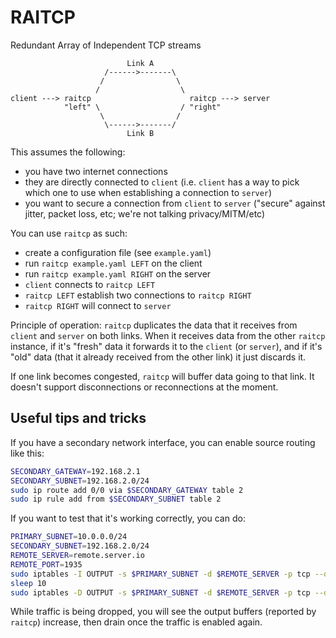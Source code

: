 # RAITCP

Redundant Array of Independent TCP streams


```
                          Link A
                     /------>-------\
                    /                \
                   /                  \
client ---> raitcp                      raitcp ---> server
            "left" \                  / "right"
                    \                /
                     \------>-------/
                          Link B
```

This assumes the following:

- you have two internet connections
- they are directly connected to `client`
  (i.e. `client` has a way to pick which one to use
  when establishing a connection to `server`)
- you want to secure a connection from `client` to `server`
  ("secure" against jitter, packet loss, etc; we're not
  talking privacy/MITM/etc)

You can use `raitcp` as such:

- create a configuration file (see `example.yaml`)
- run `raitcp example.yaml LEFT` on the client
- run `raitcp example.yaml RIGHT` on the server
- `client` connects to `raitcp LEFT`
- `raitcp LEFT` establish two connections to `raitcp RIGHT`
- `raitcp RIGHT` will connect to `server`

Principle of operation: `raitcp` duplicates the data that
it receives from `client` and `server` on both links.
When it receives data from the other `raitcp` instance,
if it's "fresh" data it forwards it to the `client` (or
`server`), and if it's "old" data (that it already received
from the other link) it just discards it.

If one link becomes congested, `raitcp` will buffer data going
to that link. It doesn't support disconnections or reconnections
at the moment.


## Useful tips and tricks

If you have a secondary network interface, you can enable source
routing like this:

```bash
SECONDARY_GATEWAY=192.168.2.1
SECONDARY_SUBNET=192.168.2.0/24
sudo ip route add 0/0 via $SECONDARY_GATEWAY table 2
sudo ip rule add from $SECONDARY_SUBNET table 2
```

If you want to test that it's working correctly, you can do:
```bash
PRIMARY_SUBNET=10.0.0.0/24
SECONDARY_SUBNET=192.168.2.0/24
REMOTE_SERVER=remote.server.io
REMOTE_PORT=1935
sudo iptables -I OUTPUT -s $PRIMARY_SUBNET -d $REMOTE_SERVER -p tcp --dport $REMOTE_PORT -j DROP
sleep 10
sudo iptables -D OUTPUT -s $PRIMARY_SUBNET -d $REMOTE_SERVER -p tcp --dport $REMOTE_PORT -j DROP
```

While traffic is being dropped, you will see the output buffers
(reported by `raitcp`) increase, then drain once the traffic is
enabled again.
